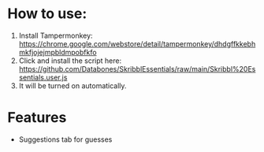 # How to use:
1. Install Tampermonkey: https://chrome.google.com/webstore/detail/tampermonkey/dhdgffkkebhmkfjojejmpbldmpobfkfo
2. Click and install the script here: https://github.com/Databones/SkribblEssentials/raw/main/Skribbl%20Essentials.user.js
3. It will be turned on automatically.


# Features
- Suggestions tab for guesses

